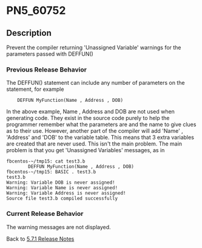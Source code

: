# PN5_60752

<PageHeader />

## Description

Prevent the compiler returning 'Unassigned Variable' warnings for the parameters passed with DEFFUN()

### Previous Release Behavior

The DEFFUN() statement can include any number of parameters on the statement, for example

```
    DEFFUN MyFunction(Name , Address , DOB)
```

In the above example, Name , Address and DOB are not used when generating code. They exist in the source code purely to help the programmer remember what the parameters are and the name to give clues as to their use. However, another part of the compiler will add 'Name' , 'Address' and 'DOB' to the variable table. This means that 3 extra variables are created that are never used. This isn't the main problem. The main problem is that you get 'Unassigned Variables' messages, as in

```
fbcentos-~/tmp15: cat test3.b
        DEFFUN MyFunction(Name , Address , DOB)
fbcentos-~/tmp15: BASIC . test3.b
test3.b
Warning: Variable DOB is never assigned!
Warning: Variable Name is never assigned!
Warning: Variable Address is never assigned!
Source file test3.b compiled successfully
```

### Current Release Behavior

The warning messages are not displayed.

Back to [5.7.1 Release Notes](./../README.md)
